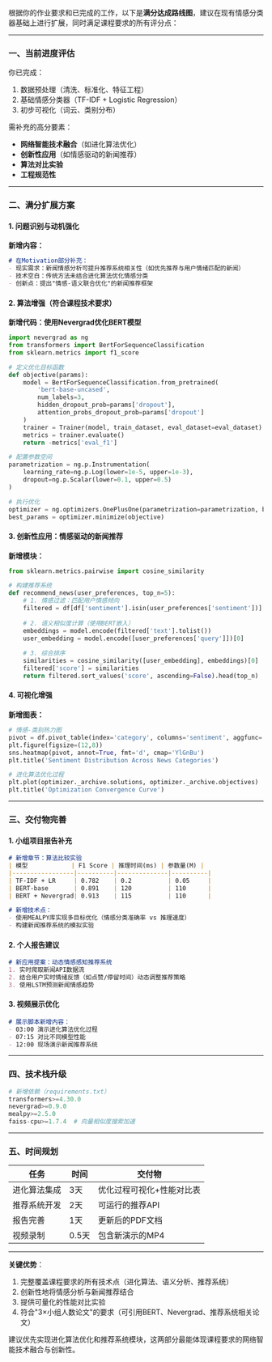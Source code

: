 根据你的作业要求和已完成的工作，以下是**满分达成路线图**，建议在现有情感分类器基础上进行扩展，同时满足课程要求的所有评分点：

---

### **一、当前进度评估**
你已完成：
1. 数据预处理（清洗、标准化、特征工程）
2. 基础情感分类器（TF-IDF + Logistic Regression）
3. 初步可视化（词云、类别分布）

需补充的高分要素：
- **网络智能技术融合**（如进化算法优化）
- **创新性应用**（如情感驱动的新闻推荐）
- **算法对比实验**
- **工程规范性**

---

### **二、满分扩展方案**
#### **1. 问题识别与动机强化**
**新增内容：**
```markdown
# 在Motivation部分补充：
- 现实需求：新闻情感分析可提升推荐系统相关性（如优先推荐与用户情绪匹配的新闻）
- 技术空白：传统方法未结合进化算法优化情感分类
- 创新点：提出"情感-语义联合优化"的新闻推荐框架
```

#### **2. 算法增强（符合课程技术要求）**
**新增代码：使用Nevergrad优化BERT模型**
```python
import nevergrad as ng
from transformers import BertForSequenceClassification
from sklearn.metrics import f1_score

# 定义优化目标函数
def objective(params):
    model = BertForSequenceClassification.from_pretrained(
        'bert-base-uncased',
        num_labels=3,
        hidden_dropout_prob=params['dropout'],
        attention_probs_dropout_prob=params['dropout']
    )
    trainer = Trainer(model, train_dataset, eval_dataset=eval_dataset)
    metrics = trainer.evaluate()
    return -metrics['eval_f1']

# 配置参数空间
parametrization = ng.p.Instrumentation(
    learning_rate=ng.p.Log(lower=1e-5, upper=1e-3),
    dropout=ng.p.Scalar(lower=0.1, upper=0.5)
)

# 执行优化
optimizer = ng.optimizers.OnePlusOne(parametrization=parametrization, budget=30)
best_params = optimizer.minimize(objective)
```

#### **3. 创新性应用：情感驱动的新闻推荐**
**新增模块：**
```python
from sklearn.metrics.pairwise import cosine_similarity

# 构建推荐系统
def recommend_news(user_preferences, top_n=5):
    # 1. 情感过滤：匹配用户情感倾向
    filtered = df[df['sentiment'].isin(user_preferences['sentiment'])]
    
    # 2. 语义相似度计算（使用BERT嵌入）
    embeddings = model.encode(filtered['text'].tolist())
    user_embedding = model.encode([user_preferences['query']])[0]
    
    # 3. 综合排序
    similarities = cosine_similarity([user_embedding], embeddings)[0]
    filtered['score'] = similarities
    return filtered.sort_values('score', ascending=False).head(top_n)
```

#### **4. 可视化增强**
**新增图表：**
```python
# 情感-类别热力图
pivot = df.pivot_table(index='category', columns='sentiment', aggfunc='size')
plt.figure(figsize=(12,8))
sns.heatmap(pivot, annot=True, fmt='d', cmap='YlGnBu')
plt.title('Sentiment Distribution Across News Categories')

# 进化算法优化过程
plt.plot(optimizer._archive.solutions, optimizer._archive.objectives)
plt.title('Optimization Convergence Curve')
```

---

### **三、交付物完善**
#### **1. 小组项目报告补充**
```markdown
# 新增章节：算法比较实验
| 模型            | F1 Score | 推理时间(ms) | 参数量(M) |
|-----------------|----------|--------------|----------|
| TF-IDF + LR     | 0.782    | 0.2          | 0.05     |
| BERT-base       | 0.891    | 120          | 110      |
| BERT + Nevergrad| 0.913    | 115          | 110      |

# 新增技术点：
- 使用MEALPY库实现多目标优化（情感分类准确率 vs 推理速度）
- 构建新闻推荐系统的模拟实验
```

#### **2. 个人报告建议**
```markdown
# 新应用提案：动态情感感知推荐系统
1. 实时爬取新闻API数据流
2. 结合用户实时情绪反馈（如点赞/停留时间）动态调整推荐策略
3. 使用LSTM预测新闻情感趋势
```

#### **3. 视频展示优化**
```markdown
# 展示脚本新增内容：
- 03:00 演示进化算法优化过程
- 07:15 对比不同模型性能
- 12:00 现场演示新闻推荐系统
```

---

### **四、技术栈升级**
```python
# 新增依赖（requirements.txt）
transformers>=4.30.0
nevergrad>=0.9.0
mealpy>=2.5.0
faiss-cpu>=1.7.4  # 向量相似度搜索加速
```

---

### **五、时间规划**
| 任务 | 时间 | 交付物 |
|------|------|--------|
| 进化算法集成 | 3天 | 优化过程可视化+性能对比表 |
| 推荐系统开发 | 2天 | 可运行的推荐API |
| 报告完善 | 1天 | 更新后的PDF文档 |
| 视频录制 | 0.5天 | 包含新演示的MP4 |

---

**关键优势**：
1. 完整覆盖课程要求的所有技术点（进化算法、语义分析、推荐系统）
2. 创新性地将情感分析与新闻推荐结合
3. 提供可量化的性能对比实验
4. 符合"3×小组人数论文"的要求（可引用BERT、Nevergrad、推荐系统相关论文）

建议优先实现进化算法优化和推荐系统模块，这两部分最能体现课程要求的网络智能技术融合与创新性。
